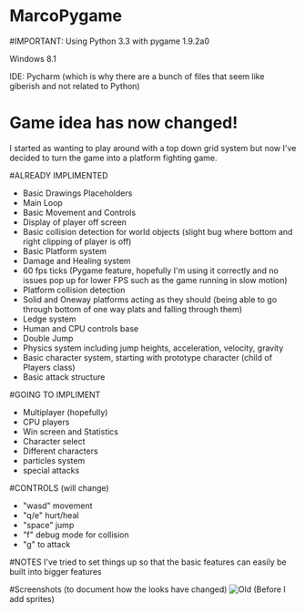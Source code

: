 MarcoPygame
===========

#IMPORTANT:
Using Python 3.3 with pygame 1.9.2a0

Windows 8.1

IDE: Pycharm (which is why there are a bunch of files that seem like giberish and not related to Python)

# Game idea has now changed!
I started as wanting to play around with a top down grid system but now I've decided to turn the game into a platform fighting game.  

#ALREADY IMPLIMENTED
+ Basic Drawings Placeholders
+ Main Loop
+ Basic Movement and Controls
+ Display of player off screen
+ Basic collision detection for world objects (slight bug where bottom and right clipping of player is off)
+ Basic Platform system
+ Damage and Healing system
+ 60 fps ticks (Pygame feature, hopefully I'm using it correctly and no issues pop up for lower FPS such as the game running in slow motion)
+ Platform collision detection
+ Solid and Oneway platforms acting as they should (being able to go through bottom of one way plats and falling through them)
+ Ledge system
+ Human and CPU controls base
+ Double Jump
+ Physics system including jump heights, acceleration, velocity, gravity
+ Basic character system, starting with prototype character (child of Players class)
+ Basic attack structure

#GOING TO IMPLIMENT
- Multiplayer (hopefully)
- CPU players
- Win screen and Statistics
- Character select
- Different characters
- particles system
- special attacks

#CONTROLS (will change)
+ "wasd" movement
+ "q/e" hurt/heal
+ "space" jump
+ "f" debug mode for collision
+ "g" to attack

#NOTES
I've tried to set things up so that the basic features can easily be built into bigger features

#Screenshots (to document how the looks have changed)
![Old](http://i.imgur.com/DFmb9vk.png)
(Before I add sprites)
